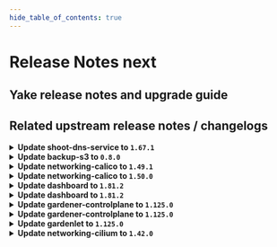 ```yaml
---
hide_table_of_contents: true
---
```


# Release Notes next

## Yake release notes and upgrade guide

## Related upstream release notes / changelogs


<details>
<summary><b>Update shoot-dns-service to <code>1.67.1</code></b></summary>

# [gardener/gardener-extension-shoot-dns-service]

## 🐛 Bug Fixes

- `[OPERATOR]` Update CRD for `DNSEntry` (missing field `.status.dnsName`) (cherry-picking of #517) by @MartinWeindel [#520]


</details>

<details>
<summary><b>Update backup-s3 to <code>0.8.0</code></b></summary>

## General Changes

* improve resource naming of chart by using fullname rather than the static gardener-extension-backup-s3 (#18) @nschad
* Harden deployment to comply with pod security standard "restricted" (#19) @MichaelEischer


</details>

<details>
<summary><b>Update networking-calico to <code>1.49.1</code></b></summary>

# [gardener/gardener-extension-networking-calico]

## ⚠️ Breaking Changes

- `[OPERATOR]` `networking-calico` no longer supports Shoots with Кubernetes version <= 1.28. by @RadaBDimitrova [#684]
## 🏃 Others

- `[OPERATOR]` Admission controller and reconciliation now check the content of the networking provider configuration for validity and report problems. by @DockToFuture [#669]
- `[OPERATOR]` Enable the `usePodCidr` option for `ipam.cidr` during input validation. by @DockToFuture [#690]
- `[OPERATOR]` export testresults as inlined ocm-resource by @heldkat [#686]
- `[OPERATOR]` Fixes a bug in Prometheus ScrapeConfigs that prevented Calico metrics from being collected. by @rickardsjp [#692]


</details>

<details>
<summary><b>Update networking-calico to <code>1.50.0</code></b></summary>

# [gardener/gardener-extension-networking-calico]

## ⚠️ Breaking Changes

- `[OPERATOR]` `networking-calico` no longer supports Shoots with Кubernetes version <= 1.28. by @RadaBDimitrova [#684]
## 🏃 Others

- `[OPERATOR]` Fixes a bug in Prometheus ScrapeConfigs that prevented Calico metrics from being collected. by @rickardsjp [#692]
- `[OPERATOR]` Admission controller and reconciliation now check the content of the networking provider configuration for validity and report problems. by @DockToFuture [#669]
- `[OPERATOR]` Enable the `usePodCidr` option for `ipam.cidr` during input validation. by @DockToFuture [#690]
- `[OPERATOR]` export testresults as inlined ocm-resource by @heldkat [#686]


</details>

<details>
<summary><b>Update dashboard to <code>1.81.2</code></b></summary>

# [gardener/dashboard]

## 🐛 Bug Fixes

- `[USER]` Fixes the sync back of changes from the ui to the shoot editor in the worker dialog by @gardener-github-actions[bot] [#2545]
- `[USER]` Improves usability of the select dialog in the worker group for "Additional OCI Runtimes" by @gardener-github-actions[bot] [#2554]


</details>

<details>
<summary><b>Update dashboard to <code>1.81.2</code></b></summary>

# [gardener/dashboard]

## 🐛 Bug Fixes

- `[USER]` Fixes the sync back of changes from the ui to the shoot editor in the worker dialog by @gardener-github-actions[bot] [#2545]
- `[USER]` Improves usability of the select dialog in the worker group for "Additional OCI Runtimes" by @gardener-github-actions[bot] [#2554]


</details>

<details>
<summary><b>Update gardener-controlplane to <code>1.125.0</code></b></summary>

# [gardener/gardener]

## ⚠️ Breaking Changes

- `[OPERATOR]` `spec.addons.nginxIngress.loadBalancerSourceRanges` are now validated as CIDRs. by @ScheererJ [#12539]
- `[OPERATOR]` `spec.addons.nginxIngress.config` is now validated as conforming to config map data rules. by @ScheererJ [#12539]
- `[OPERATOR]` `spec.systemComponents.coreDNS.rewriting.commonSuffixes` are now validated against DNS rules. by @ScheererJ [#12539]
- `[OPERATOR]` The `UseNamespacedCloudProfile` feature gate has been graduated to GA and is locked to `true`.  by @LucaBernstein [#12620]
- `[OPERATOR]` `spec.networking.type` is now validated as being a label name. by @ScheererJ [#12539]
- `[OPERATOR]` All annotations of `kube-apiserver` service in the shoot control planes will be replaced by the minimum required set of annotations. Manually added annotations will be removed. by @ScheererJ [#12630]
- `[OPERATOR]` The name of `ExposureClass` resources is now properly checked to be compliant to the DNS label rules. by @ScheererJ [#12539]
- `[USER]` Setting shoot's `.spec.providers.workers[].{maxSurge, maxUnavailable}` will be denied in future versions of Gardener for workers with updateStrategy `ManualInPlaceUpdate`. Users should unset these values with this version of Gardener. by @acumino [#12607]
## ✨ New Features

- `[USER]` The Shoot resource does now support configuring the global maximum allowed resources the vpa-recommender can recommend for a container. The corresponding upstream configuration option solves a known limitation of vpa-recommender where it can make a Pod unschedulable by recommending resource requests more than largest Node's allocatable. For more details, see [Specifying global maximum allowed resources to prevent pods from being unschedulable](https://github.com/kubernetes/autoscaler/blob/master/vertical-pod-autoscaler/docs/examples.md#specifying-global-maximum-allowed-resources-to-prevent-pods-from-being-unschedulable). by @ialidzhikov [#12481]
- `[OPERATOR]` The Seed and Garden resources do now support configuring the global maximum allowed resources the vpa-recommender can recommend for a container. The corresponding upstream configuration option solves a known limitation of vpa-recommender where it can make a Pod unschedulable by recommending resource requests more than largest Node's allocatable. For more details, see [Specifying global maximum allowed resources to prevent pods from being unschedulable](https://github.com/kubernetes/autoscaler/blob/master/vertical-pod-autoscaler/docs/examples.md#specifying-global-maximum-allowed-resources-to-prevent-pods-from-being-unschedulable). by @ialidzhikov [#12481]
## 🐛 Bug Fixes

- `[OPERATOR]` Fixed local `gardenadm` development setup for non-amd64 systems. by @ScheererJ [#12619]
- `[OPERATOR]` A bug which could cause istio service and workload dashboards to show "many-to-many matching errors" after kube-apiserver pods were rolling has been fixed.  by @oliver-goetz [#12635]
- `[OPERATOR]` Fix cluster-autoscaler specific annotations on machine deployment upon update in worker specific cluster autoscaler options. by @takoverflow [#12548]
- `[OPERATOR]` Seed registration was fixed for `ManagedSeed`s with seed templates configuring `spec.resources`. by @timuthy [#12652]
- `[OPERATOR]` Fixed a bug in the cluster overview dashboard that showed `cluster-autoscaler` as down when not deployed. by @rickardsjp [#12654]
- `[OPERATOR]` A bug which was causing the `gardener-node-agent` to enter crash-loop when its config was updated with breaking changes was fixed. by @AleksandarSavchev [#12589]
- `[USER]` The Kubernetes feature gate `ValidatingAdmissionPolicy` is now marked as removed in Kubernetes 1.32. Previously, it was possible to upgrade a Shoot cluster to Kubernetes 1.32 with this feature gate enabled, which resulted in kube-apiserver failing to start due to an unrecognized feature gate. by @marc1404 [#12643]
## 🏃 Others

- `[DEPENDENCY]` The following dependencies have been updated:  
  - `gardener/vpn2` from `0.40.0` to `0.41.0`. [Release Notes](https://redirect.github.com/gardener/vpn2/releases/tag/0.41.0) by @gardener-ci-robot [#12675]
- `[DEPENDENCY]` The following dependencies have been updated:  
  - `gardener/dashboard` from `1.81.0` to `1.81.1`. [Release Notes](https://redirect.github.com/gardener/dashboard/releases/tag/1.81.1) by @gardener-ci-robot [#12616]
- `[DEPENDENCY]` The following dependencies have been updated:  
  - `gcr.io/istio-release/pilot` from `1.25.3` to `1.25.4`.   
  - `gcr.io/istio-release/proxyv2` from `1.25.3` to `1.25.4`.   
  - `istio.io/api` from `v1.25.3` to `v1.25.4`.  by @gardener-ci-robot [#12655]
- `[DEPENDENCY]` The following dependencies have been updated:  
  - `envoyproxy/envoy` from `v1.34.3` to `v1.35.0`. [Release Notes](https://redirect.github.com/envoyproxy/envoy/releases/tag/v1.35.0) by @gardener-ci-robot [#12598]
- `[USER]` Updates to `spec.networking.ipFamiles` are now validated. by @axel7born [#12523]
- `[DEVELOPER]` migrate CICD-Pipeline to GitHub-Actions by @ccwienk [#12592]
- `[DEVELOPER]` The hostname of provider-local `Machines`/`Nodes` can be resolved via DNS, similar to typical cloud infrastructure environments. This allows connecting from a `Bastion` to a `Node` via its hostname. by @timebertt [#12657]
- `[DEVELOPER]` `DNSRecord` may now use non-canonical IPv6 addresses. by @ScheererJ [#12667]
- `[OPERATOR]` Adds machine capability based image defaulting to Shoots created with Cloudprofiles using Capabilities. by @Roncossek [#12529]
- `[OPERATOR]` The Shoot Prometheus RBAC is now restricted to the control-plane and the garden namespace. by @chrkl [#12264]
- `[OPERATOR]` A new validation for the following `(Namespaced)CloudProfile` fields has been added, ensuring qualified names:  
  - `.spec.machineImages[].name`  
  - `.spec.machineImages[].versions[].cri[].containerRuntimes[].type`  
  - `.spec.machineTypes[].name`  
  - `.spec.capabilities.name`  
  - `.spec.capabilities.values`  
  - `.spec.volumeTypes[].class`  
  - `.spec.volumeTypes[].name` by @LucaBernstein [#12666]
- `[OPERATOR]` The `gardener-node-agent` now has a `--config-dir` flag that is used to find the config file instead of a `--config` flag. by @AleksandarSavchev [#12589]
- `[OPERATOR]` Unique usernames are generated for {Admin,Viewer}KubeconfigRequests by prefixing the original/requesting username with a random string. This approach prevents conflicts with existing RBAC rules in the cluster while still preserving the identity of the requesting user. by @timuthy [#12597]
- `[OPERATOR]` Gardener administrators are now allowed to inspect and manage Services and Endpoints in the garden cluster. by @ialidzhikov [#12211]
- `[OPERATOR]` A bug in `gardener-node-agent` that prevented the location for the sandbox image to be configurable to a custom value on worker nodes with containerd 2.x was fixed. by @MrBatschner [#12665]
## 📖 Documentation

- `[OPERATOR]` Operations guide was updated to explain how overlapping network ranges between seeds and shoots are implemented. by @domdom82 [#12637]


</details>

<details>
<summary><b>Update gardener-controlplane to <code>1.125.0</code></b></summary>

# [gardener/gardener]

## ⚠️ Breaking Changes

- `[OPERATOR]` `spec.addons.nginxIngress.loadBalancerSourceRanges` are now validated as CIDRs. by @ScheererJ [#12539]
- `[OPERATOR]` `spec.addons.nginxIngress.config` is now validated as conforming to config map data rules. by @ScheererJ [#12539]
- `[OPERATOR]` `spec.systemComponents.coreDNS.rewriting.commonSuffixes` are now validated against DNS rules. by @ScheererJ [#12539]
- `[OPERATOR]` The `UseNamespacedCloudProfile` feature gate has been graduated to GA and is locked to `true`.  by @LucaBernstein [#12620]
- `[OPERATOR]` `spec.networking.type` is now validated as being a label name. by @ScheererJ [#12539]
- `[OPERATOR]` All annotations of `kube-apiserver` service in the shoot control planes will be replaced by the minimum required set of annotations. Manually added annotations will be removed. by @ScheererJ [#12630]
- `[OPERATOR]` The name of `ExposureClass` resources is now properly checked to be compliant to the DNS label rules. by @ScheererJ [#12539]
- `[USER]` Setting shoot's `.spec.providers.workers[].{maxSurge, maxUnavailable}` will be denied in future versions of Gardener for workers with updateStrategy `ManualInPlaceUpdate`. Users should unset these values with this version of Gardener. by @acumino [#12607]
## ✨ New Features

- `[USER]` The Shoot resource does now support configuring the global maximum allowed resources the vpa-recommender can recommend for a container. The corresponding upstream configuration option solves a known limitation of vpa-recommender where it can make a Pod unschedulable by recommending resource requests more than largest Node's allocatable. For more details, see [Specifying global maximum allowed resources to prevent pods from being unschedulable](https://github.com/kubernetes/autoscaler/blob/master/vertical-pod-autoscaler/docs/examples.md#specifying-global-maximum-allowed-resources-to-prevent-pods-from-being-unschedulable). by @ialidzhikov [#12481]
- `[OPERATOR]` The Seed and Garden resources do now support configuring the global maximum allowed resources the vpa-recommender can recommend for a container. The corresponding upstream configuration option solves a known limitation of vpa-recommender where it can make a Pod unschedulable by recommending resource requests more than largest Node's allocatable. For more details, see [Specifying global maximum allowed resources to prevent pods from being unschedulable](https://github.com/kubernetes/autoscaler/blob/master/vertical-pod-autoscaler/docs/examples.md#specifying-global-maximum-allowed-resources-to-prevent-pods-from-being-unschedulable). by @ialidzhikov [#12481]
## 🐛 Bug Fixes

- `[OPERATOR]` Fixed local `gardenadm` development setup for non-amd64 systems. by @ScheererJ [#12619]
- `[OPERATOR]` A bug which could cause istio service and workload dashboards to show "many-to-many matching errors" after kube-apiserver pods were rolling has been fixed.  by @oliver-goetz [#12635]
- `[OPERATOR]` Fix cluster-autoscaler specific annotations on machine deployment upon update in worker specific cluster autoscaler options. by @takoverflow [#12548]
- `[OPERATOR]` Seed registration was fixed for `ManagedSeed`s with seed templates configuring `spec.resources`. by @timuthy [#12652]
- `[OPERATOR]` Fixed a bug in the cluster overview dashboard that showed `cluster-autoscaler` as down when not deployed. by @rickardsjp [#12654]
- `[OPERATOR]` A bug which was causing the `gardener-node-agent` to enter crash-loop when its config was updated with breaking changes was fixed. by @AleksandarSavchev [#12589]
- `[USER]` The Kubernetes feature gate `ValidatingAdmissionPolicy` is now marked as removed in Kubernetes 1.32. Previously, it was possible to upgrade a Shoot cluster to Kubernetes 1.32 with this feature gate enabled, which resulted in kube-apiserver failing to start due to an unrecognized feature gate. by @marc1404 [#12643]
## 🏃 Others

- `[DEPENDENCY]` The following dependencies have been updated:  
  - `gardener/vpn2` from `0.40.0` to `0.41.0`. [Release Notes](https://redirect.github.com/gardener/vpn2/releases/tag/0.41.0) by @gardener-ci-robot [#12675]
- `[DEPENDENCY]` The following dependencies have been updated:  
  - `gardener/dashboard` from `1.81.0` to `1.81.1`. [Release Notes](https://redirect.github.com/gardener/dashboard/releases/tag/1.81.1) by @gardener-ci-robot [#12616]
- `[DEPENDENCY]` The following dependencies have been updated:  
  - `gcr.io/istio-release/pilot` from `1.25.3` to `1.25.4`.   
  - `gcr.io/istio-release/proxyv2` from `1.25.3` to `1.25.4`.   
  - `istio.io/api` from `v1.25.3` to `v1.25.4`.  by @gardener-ci-robot [#12655]
- `[DEPENDENCY]` The following dependencies have been updated:  
  - `envoyproxy/envoy` from `v1.34.3` to `v1.35.0`. [Release Notes](https://redirect.github.com/envoyproxy/envoy/releases/tag/v1.35.0) by @gardener-ci-robot [#12598]
- `[USER]` Updates to `spec.networking.ipFamiles` are now validated. by @axel7born [#12523]
- `[DEVELOPER]` migrate CICD-Pipeline to GitHub-Actions by @ccwienk [#12592]
- `[DEVELOPER]` The hostname of provider-local `Machines`/`Nodes` can be resolved via DNS, similar to typical cloud infrastructure environments. This allows connecting from a `Bastion` to a `Node` via its hostname. by @timebertt [#12657]
- `[DEVELOPER]` `DNSRecord` may now use non-canonical IPv6 addresses. by @ScheererJ [#12667]
- `[OPERATOR]` Adds machine capability based image defaulting to Shoots created with Cloudprofiles using Capabilities. by @Roncossek [#12529]
- `[OPERATOR]` The Shoot Prometheus RBAC is now restricted to the control-plane and the garden namespace. by @chrkl [#12264]
- `[OPERATOR]` A new validation for the following `(Namespaced)CloudProfile` fields has been added, ensuring qualified names:  
  - `.spec.machineImages[].name`  
  - `.spec.machineImages[].versions[].cri[].containerRuntimes[].type`  
  - `.spec.machineTypes[].name`  
  - `.spec.capabilities.name`  
  - `.spec.capabilities.values`  
  - `.spec.volumeTypes[].class`  
  - `.spec.volumeTypes[].name` by @LucaBernstein [#12666]
- `[OPERATOR]` The `gardener-node-agent` now has a `--config-dir` flag that is used to find the config file instead of a `--config` flag. by @AleksandarSavchev [#12589]
- `[OPERATOR]` Unique usernames are generated for {Admin,Viewer}KubeconfigRequests by prefixing the original/requesting username with a random string. This approach prevents conflicts with existing RBAC rules in the cluster while still preserving the identity of the requesting user. by @timuthy [#12597]
- `[OPERATOR]` Gardener administrators are now allowed to inspect and manage Services and Endpoints in the garden cluster. by @ialidzhikov [#12211]
- `[OPERATOR]` A bug in `gardener-node-agent` that prevented the location for the sandbox image to be configurable to a custom value on worker nodes with containerd 2.x was fixed. by @MrBatschner [#12665]
## 📖 Documentation

- `[OPERATOR]` Operations guide was updated to explain how overlapping network ranges between seeds and shoots are implemented. by @domdom82 [#12637]


</details>

<details>
<summary><b>Update gardenlet to <code>1.125.0</code></b></summary>

# [gardener/gardener]

## ⚠️ Breaking Changes

- `[OPERATOR]` `spec.addons.nginxIngress.loadBalancerSourceRanges` are now validated as CIDRs. by @ScheererJ [#12539]
- `[OPERATOR]` `spec.addons.nginxIngress.config` is now validated as conforming to config map data rules. by @ScheererJ [#12539]
- `[OPERATOR]` `spec.systemComponents.coreDNS.rewriting.commonSuffixes` are now validated against DNS rules. by @ScheererJ [#12539]
- `[OPERATOR]` The `UseNamespacedCloudProfile` feature gate has been graduated to GA and is locked to `true`.  by @LucaBernstein [#12620]
- `[OPERATOR]` `spec.networking.type` is now validated as being a label name. by @ScheererJ [#12539]
- `[OPERATOR]` All annotations of `kube-apiserver` service in the shoot control planes will be replaced by the minimum required set of annotations. Manually added annotations will be removed. by @ScheererJ [#12630]
- `[OPERATOR]` The name of `ExposureClass` resources is now properly checked to be compliant to the DNS label rules. by @ScheererJ [#12539]
- `[USER]` Setting shoot's `.spec.providers.workers[].{maxSurge, maxUnavailable}` will be denied in future versions of Gardener for workers with updateStrategy `ManualInPlaceUpdate`. Users should unset these values with this version of Gardener. by @acumino [#12607]
## ✨ New Features

- `[USER]` The Shoot resource does now support configuring the global maximum allowed resources the vpa-recommender can recommend for a container. The corresponding upstream configuration option solves a known limitation of vpa-recommender where it can make a Pod unschedulable by recommending resource requests more than largest Node's allocatable. For more details, see [Specifying global maximum allowed resources to prevent pods from being unschedulable](https://github.com/kubernetes/autoscaler/blob/master/vertical-pod-autoscaler/docs/examples.md#specifying-global-maximum-allowed-resources-to-prevent-pods-from-being-unschedulable). by @ialidzhikov [#12481]
- `[OPERATOR]` The Seed and Garden resources do now support configuring the global maximum allowed resources the vpa-recommender can recommend for a container. The corresponding upstream configuration option solves a known limitation of vpa-recommender where it can make a Pod unschedulable by recommending resource requests more than largest Node's allocatable. For more details, see [Specifying global maximum allowed resources to prevent pods from being unschedulable](https://github.com/kubernetes/autoscaler/blob/master/vertical-pod-autoscaler/docs/examples.md#specifying-global-maximum-allowed-resources-to-prevent-pods-from-being-unschedulable). by @ialidzhikov [#12481]
## 🐛 Bug Fixes

- `[OPERATOR]` Fixed local `gardenadm` development setup for non-amd64 systems. by @ScheererJ [#12619]
- `[OPERATOR]` A bug which could cause istio service and workload dashboards to show "many-to-many matching errors" after kube-apiserver pods were rolling has been fixed.  by @oliver-goetz [#12635]
- `[OPERATOR]` Fix cluster-autoscaler specific annotations on machine deployment upon update in worker specific cluster autoscaler options. by @takoverflow [#12548]
- `[OPERATOR]` Seed registration was fixed for `ManagedSeed`s with seed templates configuring `spec.resources`. by @timuthy [#12652]
- `[OPERATOR]` Fixed a bug in the cluster overview dashboard that showed `cluster-autoscaler` as down when not deployed. by @rickardsjp [#12654]
- `[OPERATOR]` A bug which was causing the `gardener-node-agent` to enter crash-loop when its config was updated with breaking changes was fixed. by @AleksandarSavchev [#12589]
- `[USER]` The Kubernetes feature gate `ValidatingAdmissionPolicy` is now marked as removed in Kubernetes 1.32. Previously, it was possible to upgrade a Shoot cluster to Kubernetes 1.32 with this feature gate enabled, which resulted in kube-apiserver failing to start due to an unrecognized feature gate. by @marc1404 [#12643]
## 🏃 Others

- `[DEPENDENCY]` The following dependencies have been updated:  
  - `gardener/vpn2` from `0.40.0` to `0.41.0`. [Release Notes](https://redirect.github.com/gardener/vpn2/releases/tag/0.41.0) by @gardener-ci-robot [#12675]
- `[DEPENDENCY]` The following dependencies have been updated:  
  - `gardener/dashboard` from `1.81.0` to `1.81.1`. [Release Notes](https://redirect.github.com/gardener/dashboard/releases/tag/1.81.1) by @gardener-ci-robot [#12616]
- `[DEPENDENCY]` The following dependencies have been updated:  
  - `gcr.io/istio-release/pilot` from `1.25.3` to `1.25.4`.   
  - `gcr.io/istio-release/proxyv2` from `1.25.3` to `1.25.4`.   
  - `istio.io/api` from `v1.25.3` to `v1.25.4`.  by @gardener-ci-robot [#12655]
- `[DEPENDENCY]` The following dependencies have been updated:  
  - `envoyproxy/envoy` from `v1.34.3` to `v1.35.0`. [Release Notes](https://redirect.github.com/envoyproxy/envoy/releases/tag/v1.35.0) by @gardener-ci-robot [#12598]
- `[USER]` Updates to `spec.networking.ipFamiles` are now validated. by @axel7born [#12523]
- `[DEVELOPER]` migrate CICD-Pipeline to GitHub-Actions by @ccwienk [#12592]
- `[DEVELOPER]` The hostname of provider-local `Machines`/`Nodes` can be resolved via DNS, similar to typical cloud infrastructure environments. This allows connecting from a `Bastion` to a `Node` via its hostname. by @timebertt [#12657]
- `[DEVELOPER]` `DNSRecord` may now use non-canonical IPv6 addresses. by @ScheererJ [#12667]
- `[OPERATOR]` Adds machine capability based image defaulting to Shoots created with Cloudprofiles using Capabilities. by @Roncossek [#12529]
- `[OPERATOR]` The Shoot Prometheus RBAC is now restricted to the control-plane and the garden namespace. by @chrkl [#12264]
- `[OPERATOR]` A new validation for the following `(Namespaced)CloudProfile` fields has been added, ensuring qualified names:  
  - `.spec.machineImages[].name`  
  - `.spec.machineImages[].versions[].cri[].containerRuntimes[].type`  
  - `.spec.machineTypes[].name`  
  - `.spec.capabilities.name`  
  - `.spec.capabilities.values`  
  - `.spec.volumeTypes[].class`  
  - `.spec.volumeTypes[].name` by @LucaBernstein [#12666]
- `[OPERATOR]` The `gardener-node-agent` now has a `--config-dir` flag that is used to find the config file instead of a `--config` flag. by @AleksandarSavchev [#12589]
- `[OPERATOR]` Unique usernames are generated for {Admin,Viewer}KubeconfigRequests by prefixing the original/requesting username with a random string. This approach prevents conflicts with existing RBAC rules in the cluster while still preserving the identity of the requesting user. by @timuthy [#12597]
- `[OPERATOR]` Gardener administrators are now allowed to inspect and manage Services and Endpoints in the garden cluster. by @ialidzhikov [#12211]
- `[OPERATOR]` A bug in `gardener-node-agent` that prevented the location for the sandbox image to be configurable to a custom value on worker nodes with containerd 2.x was fixed. by @MrBatschner [#12665]
## 📖 Documentation

- `[OPERATOR]` Operations guide was updated to explain how overlapping network ranges between seeds and shoots are implemented. by @domdom82 [#12637]


</details>

<details>
<summary><b>Update networking-cilium to <code>1.42.0</code></b></summary>

# [gardener/gardener-extension-networking-cilium]

## 📰 Noteworthy

- `[OPERATOR]` Cilium operator HA logic now uses guaranteed (minimum) node count instead of maximum, preventing unnecessary node spin-up and reducing compute costs in single-node clusters; HA remains guaranteed for shoots with minimum ≥ 2. by @Lappihuan [#576]
- `[DEPENDENCY]` cilium-envoy got updated to v1.32.5 by @domdom82 [#562]
## 🐛 Bug Fixes

- `[OPERATOR]` Hubble relay cert generation now also works with private api server deployments by @domdom82 [#606]
- `[OPERATOR]` An issue preventing the networking-cilium extension to patch its heartbeat lease is now fixed. by @ialidzhikov [#559]
## 🏃 Others

- `[DEVELOPER]` migrate CICD-Pipelines to GitHub-Actions by @ccwienk [#585]
- `[DEVELOPER]` connectivity test stability has been improved and should be less flaky now by @domdom82 [#587]
- `[OPERATOR]` Dual-Stack should now work consistently regardless of the order of the IP families. by @ScheererJ [#609]
- `[OPERATOR]` export testresults as inlined ocm-resource by @heldkat [#598]
- `[OPERATOR]` Fixes an issue where network status is not correct during migration to dual-stack.  by @axel7born [#611]
- `[OPERATOR]` Allow networking-cilium extension to be used in autonomous shoot clusters. by @ScheererJ [#567]
- `[OPERATOR]` Allows disabling IPv4, IPv6 and BPF masquerading in networking-cilium extension. by @vknabel [#573]
- `[OPERATOR]` Admission controller and reconciliation now check the content of the networking provider configuration for validity and report problems. by @ScheererJ [#584]
- `[OPERATOR]` The healthcheck controller is now removed. by @axel7born [#566]
- `[OPERATOR]` `kube-proxy-replacement-healthz-bind-address` is now correctly set when `kube-proxy` is disabled. by @ScheererJ [#603]
- `[OPERATOR]` Fixes some more bugs in Prometheus ScrapeConfigs that prevented Cilium metrics from being collected. by @rickardsjp [#610]
- `[OPERATOR]` Fixes a bug in Prometheus ScrapeConfigs that prevented Cilium metrics from being collected. by @ScheererJ [#608]
- `[OPERATOR]` Fix 'add-reports-to-component-descriptor' build step by @heldkat [#602]
- `[OPERATOR]` Fixed webhook for node-local-dns appending command line arguments multiple times. by @ScheererJ [#586]
- `[OPERATOR]` `networking-cilium` no longer supports Shoots with Кubernetes version <= 1.28. by @georgibaltiev [#597]


</details>
